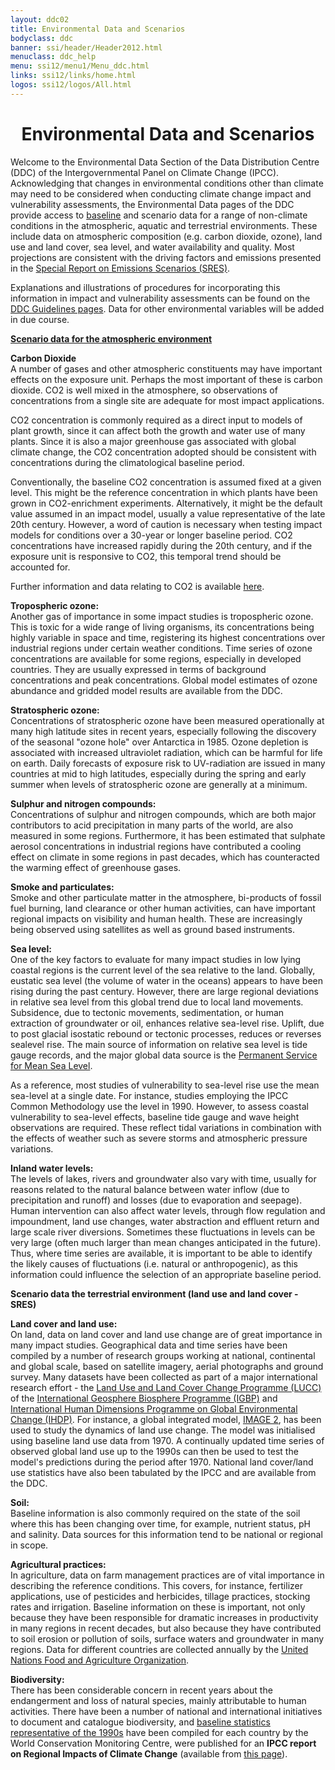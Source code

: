 ```yaml
---
layout: ddc02
title: Environmental Data and Scenarios
bodyclass: ddc
banner: ssi/header/Header2012.html
menuclass: ddc_help
menu: ssi12/menu1/Menu_ddc.html
links: ssi12/links/home.html
logos: ssi12/logos/All.html
---
```

 <div id="pagetitle">


 <div id="pagetitle">
 <h1 align="center">Environmental Data and Scenarios</h1>
 </div>
 <!-- End of Page Title Block -->

 <div id="content"> 
 <p>Welcome to the Environmental Data Section of the Data Distribution Centre (DDC) of the Intergovernmental
 Panel on Climate Change (IPCC). Acknowledging that changes in environmental conditions other than climate
 may need to be considered when conducting climate change impact and vulnerability assessments,
 the Environmental Data pages of the DDC provide access to
 <a href="http://sedac.ciesin.columbia.edu/ddc/baseline/index.html">baseline</a>
 and scenario data for a
 range of non-climate conditions in the atmospheric, aquatic and terrestrial environments. These
 include data on atmospheric composition (e.g. carbon dioxide, ozone), land use and land cover, sea
 level, and water availability and quality. Most projections are consistent with the driving factors
 and emissions presented in the <a href="http://www.grida.no/climate/ipcc/emission/">Special Report on Emissions
 Scenarios (SRES)</a>.</p>
 
 <p>Explanations and illustrations of procedures for incorporating this information in impact and vulnerability
 assessments can be found on the <a href="/guidelines/index.html">DDC Guidelines pages</a>. Data for other
 environmental variables will be added in due course.</p>
 
 <p><b><a href="/sim/gcm_clim/SRES_TAR/ddc_sres_emissions.html">Scenario data for the atmospheric environment</a></b></p>
 
 <p><strong><a name="C02" id="C02"></a>Carbon Dioxide</strong><br/>
 A number of gases and other atmospheric constituents may have important effects on the exposure unit.
 Perhaps the most important of these is carbon dioxide. CO2 is well mixed in the atmosphere, so
 observations of concentrations from a single site are adequate for most impact applications.</p>
 
 <p>CO2 concentration is commonly required as a direct input to models of plant growth, since it can affect
 both the growth and water use of many plants. Since it is also a major greenhouse gas associated with
 global climate change, the CO2 concentration adopted should be consistent with concentrations during
 the climatological baseline period.</p>
 
 <p>Conventionally, the baseline CO2 concentration is assumed fixed at a given level. This might be the
 reference concentration in which plants have been grown in CO2-enrichment experiments. Alternatively,
 it might be the default value assumed in an impact model, usually a value representative of the late 20th
 century. However, a word of caution is necessary when testing impact models
 for conditions over a 30-year or longer baseline period.
 CO2 concentrations have increased rapidly during the 20th century,
 and if the exposure unit is responsive to CO2, this temporal trend should be accounted for.</p>
 
 <p>
 Further information and data relating to CO2 is available 
 <a href="/observ/ddc_co2.html">here</a>.
 </p> 

 <p><strong><a name="TropO" id="TropO"></a>Tropospheric ozone:</strong><br/>
 Another gas of importance in some impact studies is tropospheric ozone. This is toxic for a wide range
 of living organisms, its concentrations being highly variable in space and time, registering its highest
 concentrations over industrial regions under certain weather conditions. Time series of ozone
 concentrations are available for some regions, especially in developed countries. They are usually
 expressed in terms of background concentrations and peak concentrations. Global model estimates of
 ozone abundance and gridded model results are available from the DDC.</p>
 
 <p><strong><a name="StratO" id="StratO"></a>Stratospheric ozone:</strong><br/>
 Concentrations of stratospheric ozone have been measured operationally at many high latitude sites in
 recent years, especially following the discovery of the seasonal "ozone hole" over Antarctica in 1985.
 Ozone depletion is associated with increased ultraviolet radiation, which can be harmful for life on
 earth. Daily forecasts of exposure risk to UV-radiation are issued in many countries at mid to high
 latitudes, especially during the spring and early summer when levels of stratospheric ozone are generally
 at a minimum.</p>
 
 <p><strong><a name="SO2" id="S02"></a>Sulphur and nitrogen compounds:</strong><br/>
 Concentrations of sulphur and nitrogen compounds, which are both major contributors to acid
 precipitation in many parts of the world, are also measured in some regions. Furthermore, it has been
 estimated that sulphate aerosol concentrations in industrial regions have contributed a cooling effect on
 climate in some regions in past decades, which has counteracted the warming effect of greenhouse
 gases.</p>
 
 <p><strong><a name="Smoke" id="Smoke"></a>Smoke and particulates:</strong><br/>
 Smoke and other particulate matter in the atmosphere, bi-products of fossil fuel burning, land clearance
 or other human activities, can have important regional impacts on visibility and human health. These are
 increasingly being observed using satellites as well as ground based instruments.</p>
 
 <p><strong><a name="SLR" id="SLR"></a>Sea level:</strong><br/>
 One of the key factors to evaluate for many impact studies in low lying coastal regions is the current
 level of the sea relative to the land. Globally, eustatic sea level (the volume of water in the oceans)
 appears to have been rising during the past century. However, there are large
 regional deviations in relative sea level from this global trend due to local land movements. Subsidence,
 due to tectonic movements, sedimentation, or human extraction of groundwater or oil, enhances relative
 sea-level rise. Uplift, due to post glacial isostatic rebound or tectonic processes, reduces or reverses sealevel
 rise. The main source of information on relative sea level is tide gauge records, and the major global
 data source is the <a href="http://www.psmsl.org">Permanent Service for Mean Sea
 Level</a>.</p>
 
 <p>As a reference, most studies of vulnerability to sea-level rise use the mean sea-level at a single date. For
 instance, studies employing the IPCC Common Methodology use the level in 1990. However, to assess coastal
 vulnerability to sea-level effects, baseline tide gauge and wave height observations are required. These
 reflect tidal variations in combination with the effects of weather such as severe storms and atmospheric
 pressure variations.</p>
 
 <p><strong><a name="InlandWater" id="InlandWater"></a>Inland water levels:</strong><br/>
 The levels of lakes, rivers and groundwater also vary with time, usually for reasons related to the
 natural balance between water inflow (due to precipitation and runoff) and losses (due to evaporation
 and seepage). Human intervention can also affect water levels, through flow regulation and
 impoundment, land use changes, water abstraction and effluent return and large scale river diversions.
 Sometimes these fluctuations in levels can be very large (often much larger than
 mean changes anticipated in the future). Thus, where time series are available, it is important to be able
 to identify the likely causes of fluctuations (i.e. natural or anthropogenic), as this information could
 influence the selection of an appropriate baseline period.</p>
 
 <p><b>Scenario data the terrestrial environment (land use and land cover - SRES)</b></p>
 
 <p><strong><a name="LandCover" id="LandCover"></a>Land cover and land use:</strong><br/>
 On land, data on land cover and land use change are of great importance in many impact studies.
 Geographical data and time series have been compiled by a number of research groups working at
 national, continental and global scale, based on satellite imagery, aerial photographs and ground survey.
 Many datasets have been collected as part of a major international research effort - the
 <a href="http://www.geo.ucl.ac.be/LUCC/lucc.html">Land Use and Land Cover Change Programme (LUCC)</a>
 of the <a href="http://www.igbp.kva.se/">International Geosphere Biosphere Programme (IGBP)</a>
 and <a href="http://www.ihdp.org/">International Human Dimensions Programme on Global Environmental Change (IHDP)</a>. For
 instance, a global integrated model, <a href="http://www.ciesin.org/datasets/rivm/image2.0-home.html">
 IMAGE 2</a>, has been used to study the dynamics of land use change.
 The model was initialised using baseline land use data from 1970. A continually updated time series of
 observed global land use up to the 1990s can then be used to test the model's predictions during the
 period after 1970. National land cover/land use statistics have also been tabulated by the IPCC and
 are available from the DDC.</p>
 
 <p><strong><a name="Soil" id="Soil"></a>Soil:</strong><br/>
 Baseline information is also commonly required on the state of the soil where this has been changing
 over time, for example, nutrient status, pH and salinity. Data sources for this information tend to be
 national or regional in scope.</p>
 
 <p><strong><a name="Agri" id="Agri"></a>Agricultural practices:</strong><br/>
 In agriculture, data on farm management practices are of vital importance in describing the reference
 conditions. This covers, for instance, fertilizer applications, use of pesticides and herbicides, tillage
 practices, stocking rates and irrigation. Baseline information on these is important, not only because
 they have been responsible for dramatic increases in productivity in many regions in recent decades, but
 also because they have contributed to soil erosion or pollution of soils, surface waters and groundwater
 in many regions. Data for different countries are collected annually by the <a href="http://www.fao.org/">United Nations Food and		Agriculture Organization</a>.</p>
 
 <p><strong><a name="Bio" id="Bio"></a>Biodiversity:</strong><br/>
 There has been considerable concern in recent years about the endangerment and loss of natural species,
 mainly attributable to human activities. There have been a number of national and international
 initiatives to document and catalogue biodiversity, and 
 <a href="http://sedac.ipcc-data.org/ddc/baseline/index.html">baseline statistics
 representative of the 1990s</a> 
 have been compiled for each country by the World Conservation Monitoring Centre, were published for
 an <strong>IPCC report on Regional Impacts of Climate Change</strong> (available from
 <a href="http://www.ipcc.ch/publications_and_data/publications_and_data_reports.htm">this page</a>).</p>
 
 <p>&nbsp;</p>

 </div>
 
